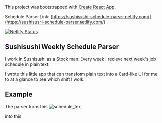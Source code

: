 This project was bootstrapped with [Create React App](https://github.com/facebook/create-react-app).

Schedule Parser Link: [https://sushisushi-schedule-parser.netlify.com/](https://sushisushi-schedule-parser.netlify.com/)

[![Netlify Status](https://api.netlify.com/api/v1/badges/45fea13f-f6b3-448e-bfa9-7a129d967136/deploy-status)](https://app.netlify.com/sites/sushisushi-schedule-parser/deploys)

## Sushisushi Weekly Schedule Parser
I work in Sushisushi as a Stock man. Every week I recieve next week's job schedule in plain text.

I wrote this little app that can transform plain text into a Card-like UI for me to at a glance to see which shift I work.
## Example

The parser turns this
![schedule_text](https://i.imgur.com/G2sjmxH.png)

into this

